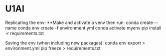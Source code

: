 # U1AI
Replicating the env: 
**Make and activate a venv then run:
conda create --name <name of your env>
conda env create -f environment.yml
conda activate myenv
pip install -r requirements.txt



Saving the env (when including new packages):
conda env export > environment.yml
pip freeze > requirements.txt